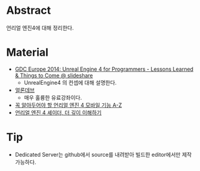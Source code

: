 # Abstract

언리얼 엔진4에 대해 정리한다.

# Material

* [GDC Europe 2014: Unreal Engine 4 for Programmers - Lessons Learned & Things to Come @ slideshare](https://de.slideshare.net/GerkeMaxPreussner/gdc-europe-2014)
  * UnrealEngine4 의 컨셉에 대해 설명한다.
* [얼론데브](https://alonedev.com/)
  * 매우 훌륭한 유료강좌이다.
* [꼭 알아두어야 할 언리얼 엔진 4 모바일 기능 A-Z](https://www.youtube.com/watch?v=h_ybx2Bg8a4&feature=youtu.be)
* [언리얼 엔진 4 셰이더, 더 깊이 이해하기](https://www.youtube.com/watch?v=V1-cEJiE01Q)


# Tip

* Dedicated Server는 github에서 source를 내려받아 빌드한 editor에서만 제작가능하다.

